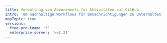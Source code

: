 ```yaml
---
title: Verwaltung von Abonnements für Aktivitäten auf GitHub
intro: 'Um nachhaltige Workflows für Benachrichtigungen zu unterhalten, verstehe und überprüfe regelmäßig Deine Abonnements.'
mapTopic: true
versions:
  free-pro-team: '*'
  enterprise-server: '>=2.21'
---
```


